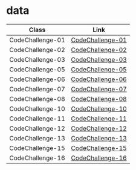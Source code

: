 # data
Class    | Link
---------|---------
CodeChallenge-01 | [CodeChallenge-01](/challenges/arrayReverse/array-reverse.js)
CodeChallenge-02 | [CodeChallenge-02](/challenges/arrayShift/array-shift.js)
CodeChallenge-03 | [CodeChallenge-03](/challenges/arrayBinarySearch)
CodeChallenge-05 | [CodeChallenge-05](https://github.com/401-advanced-javascript-fatemaOwedah/data/pull/1)
CodeChallenge-06 | [CodeChallenge-06](https://github.com/401-advanced-javascript-fatemaOwedah/data/pull/7)
CodeChallenge-07 | [CodeChallenge-07](https://github.com/401-advanced-javascript-fatemaOwedah/data/pull/3)
CodeChallenge-08 | [CodeChallenge-08](https://github.com/401-advanced-javascript-fatemaOwedah/data/pull/8)
CodeChallenge-10 | [CodeChallenge-10](https://github.com/401-advanced-javascript-fatemaOwedah/data/pull/6)
CodeChallenge-11 | [CodeChallenge-11](https://github.com/401-advanced-javascript-fatemaOwedah/data/pull/9)
CodeChallenge-12 | [CodeChallenge-12](https://github.com/401-advanced-javascript-fatemaOwedah/data/pull/11)
CodeChallenge-13 | [CodeChallenge-13](https://github.com/401-advanced-javascript-fatemaOwedah/data/pull/10)
CodeChallenge-15 | [CodeChallenge-15](https://github.com/401-advanced-javascript-fatemaOwedah/data/pull/12)
CodeChallenge-16 | [CodeChallenge-16](https://github.com/401-advanced-javascript-fatemaOwedah/data/pull/13)
